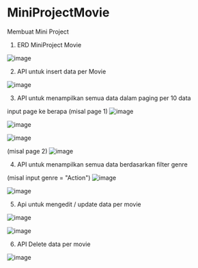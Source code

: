# MiniProjectMovie
Membuat Mini Project

1. ERD MiniProject Movie

![image](https://user-images.githubusercontent.com/63331958/188534051-d217df30-cc09-4e3f-9a72-d516d51195d3.png)

2. API untuk insert data per Movie 

![image](https://user-images.githubusercontent.com/63331958/189193144-d1961801-9412-4042-bfc4-0283fb47c5b9.png)

3. API untuk menampilkan semua data dalam paging per 10 data

input page ke berapa (misal page 1)
![image](https://user-images.githubusercontent.com/63331958/189194546-8c2d2b69-4c15-4f3f-b31a-ea7ac69d298f.png)

![image](https://user-images.githubusercontent.com/63331958/189194834-c576c0c8-0140-49e0-80d1-c431a0eb7fe8.png)

![image](https://user-images.githubusercontent.com/63331958/189194891-f6263579-471f-4c46-912d-050592aa53c1.png)

(misal page 2)
![image](https://user-images.githubusercontent.com/63331958/189195032-556d7ffc-2b0c-433e-9006-8255658423d0.png)

4. API untuk menampilkan semua data berdasarkan filter genre 

(misal input genre = "Action")
![image](https://user-images.githubusercontent.com/63331958/189195170-07e678e6-dac7-4c1e-a707-8d05ab734184.png)

![image](https://user-images.githubusercontent.com/63331958/189195201-dce9dfbd-1ff3-43d0-987e-342aa2f787e2.png)

5. Api untuk mengedit / update data per movie	

![image](https://user-images.githubusercontent.com/63331958/189195572-e0c0031f-6a79-470b-8028-e4c43c8cf602.png)

![image](https://user-images.githubusercontent.com/63331958/189195627-f47fefac-3f87-45a3-b5b8-a2a1f59ea9be.png)

6. API Delete data per movie	

![image](https://user-images.githubusercontent.com/63331958/189191219-4a0f5b75-1003-42f7-9112-59fa76358946.png)
